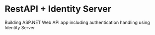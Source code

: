 # RestAPI + Identity Server

Building ASP.NET Web API app including authentication handling using Identity Server
